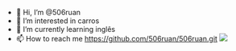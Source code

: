 - 👋 Hi, I’m @506ruan
- 👀 I’m interested in carros 
- 🌱 I’m currently learning inglês
- 📫 How to reach me https://github.com/506ruan/506ruan.git
  ![](https://media1.tenor.com/m/hzOuZQF2Wr8AAAAC/porsche.gif)
